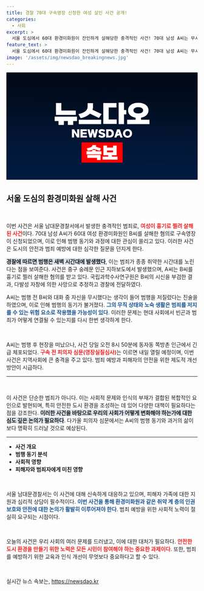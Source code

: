 ```yaml
---
title: 경찰 70대 구속영장 신청한 여성 살인 사건 공개!
categories:
  - 사회
excerpt: >
  서울 도심에서 60대 환경미화원이 잔인하게 살해당한 충격적인 사건! 70대 남성 A씨는 무시당했다고 느껴 범행을 저질렀다고 진술하며 구속 영장이 신청됐다. 진실이 밝혀질 이번 영장실질심사는 과연 어떤 결론을 가져올까?
feature_text: >
  서울 도심에서 60대 환경미화원이 잔인하게 살해당한 충격적인 사건! 70대 남성 A씨는 무시당했다고 느껴 범행을 저질렀다고 진술하며 구속 영장이 신청됐다. 진실이 밝혀질 이번 영장실질심사는 과연 어떤 결론을 가져올까?
image: '/assets/img/newsdao_breakingnews.jpg'
---
```


<p><img src="/assets/img/newsdao_breakingnews.jpg" alt="flaretime 속보" /></p>

<h2 data-ke-size="size26">서울 도심의 환경미화원 살해 사건</h2>

<p data-ke-size="size16">&nbsp;</p>

<p>이번 사건은 서울 남대문경찰서에서 발생한 충격적인 범죄로, <b><span style="color: #ee2323;">여성이 흉기로 찔려 살해된 사건</span></b>이다. 70대 남성 A씨가 60대 여성 환경미화원인 B씨를 살해한 혐의로 구속영장이 신청되었으며, 이로 인해 범행 동기와 과정에 대한 관심이 쏠리고 있다. 이러한 사건은 도시의 안전과 범죄 예방에 대한 심각한 질문을 던지게 한다. </p>

<p><b><span style="background-color: #21538527;">경찰에 따르면 범행은 새벽 시간대에 발생했다</span></b>, 이는 범죄가 종종 취약한 시간대를 노린다는 점을 보여준다. 사건은 중구 숭례문 인근 지하보도에서 발생했으며, A씨는 B씨를 흉기로 찔러 살해한 혐의를 받고 있다. 국립과학수사연구원은 B씨의 시신을 부검한 결과, 다발성 자창에 의한 사망으로 추정하고 경찰에 전달하였다.</p>

<p>A씨는 범행 전 B씨와 대화 중 자신을 무시했다는 생각이 들어 범행을 저질렀다는 진술을 하였으며, 이로 인해 범행의 동기가 불거졌다. <b><span style="color: #1a5490;">그의 무직 상태와 노숙 생활은 범죄를 저지를 수 있는 위험 요소로 작용했을 가능성이 있다</span></b>. 이러한 문제는 현대 사회에서 빈곤과 범죄가 어떻게 연결될 수 있는지를 다시 한번 생각하게 한다.</p>

<p data-ke-size="size16">&nbsp;</p>

<p>A씨는 범행 후 현장을 떠났으나, 사건 당일 오전 8시 50분에 동자동 쪽방촌 인근에서 긴급 체포되었다. <b><span style="color: #ee2323;">구속 전 피의자 심문(영장실질심사)</span></b>는 이르면 내일 열릴 예정이며, 이번 사건은 지역사회에 큰 충격을 주고 있다. 범죄 예방과 피해자의 안전을 위한 제도적 개선 방안이 시급하다.</p>

<hr>

<p data-ke-size="size16">&nbsp;</p>

<p>이 사건은 단순한 범죄가 아니다. 이는 사회적 문제와 인식의 부재가 결합된 복합적인 요인으로 발현되며, 특히 안전한 도시 환경을 조성하는 데 있어 다양한 대책이 필요하다는 점을 강조한다. <b><span style="background-color: #21538527;">이러한 사건을 바탕으로 우리의 사회가 어떻게 변화해야 하는가에 대한 심도 깊은 논의가 필요하다</span></b>. 다가올 피의자 심문에서는 A씨의 범행 동기와 과거의 삶이 보다 명확히 드러날 것으로 예상된다.</p>

<hr>

<ul>
    <li><b>사건 개요</b></li>
    <li><b>범행 동기 분석</b></li>
    <li><b>사회적 영향</b></li>
    <li><b>피해자와 범죄자에게 미친 영향</b></li>
</ul>

<p data-ke-size="size16">&nbsp;</p>

<p>서울 남대문경찰서는 이 사건에 대해 신속하게 대응하고 있으며, 피해자 가족에 대한 지원과 심리적 상담이 필수적이다. <b><span style="color: #1a5490;">이번 사건을 통해 환경미화원과 같은 취약 계 층의 인권 보호와 안전에 대한 논의가 활발히 이루어져야 한다</span></b>. 범죄 예방을 위한 사회적 노력이 절실히 요구되는 시점이다.</p>

<p data-ke-size="size16">&nbsp;</p>

<p>오늘의 사건은 우리 사회의 여러 문제를 드러냈고, 이에 대한 대처가 필요하다. <b><span style="color: #ee2323;">안전한 도시 환경을 만들기 위한 노력은 모든 시민이 참여해야 하는 중요한 과제이다</span></b>. 또한, 범죄를 예방하기 위한 교육과 인식 개선이 무엇보다 중요하다고 할 수 있다. </p>

<p data-ke-size="size16">&nbsp;</p>
실시간 뉴스 속보는, <a href="https://newsdao.kr" rel="dofollow">https://newsdao.kr</a>


